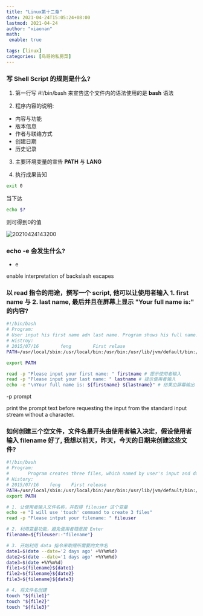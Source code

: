 ```yaml
---
title: "Linux第十二章"
date: 2021-04-24T15:05:24+08:00
lastmod: 2021-04-24
author: "xiaonan"
math:
 enable: true

tags: [linux]
categories: [鸟哥的私房菜]
---
```


### 写 Shell Script 的规则是什么?

1. 第一行写 #!/bin/bash 来宣告这个文件内的语法使用的是 **bash** 语法

2. 程序内容的说明:

- 内容与功能
- 版本信息
- 作者与联络方式
- 创建日期
- 历史记录

3. 主要环境变量的宣告 **PATH** 与 **LANG**

4. 执行成果告知

```bash
exit 0
```

当下达 

```bash
echo $? 
```

则可得到0的值

![20210424143200](https://img.fengqigang.cn//img/20210424143200.png)

### echo -e 会发生什么?

- e

enable interpretation of backslash escapes

### 以 **read** 指令的用途，撰写一个 **script**, 他可以让使用者输入 1. first name 与 2. last name, 最后并且在屏幕上显示 "Your full name is:" 的内容?

```bash
#!/bin/bash
# Program:
# User input his first name adn last name. Program shows his full name.
# Histroy:
# 2015/07/16		feng		First relase
PATH=/usr/local/sbin:/usr/local/bin:/usr/bin:/usr/lib/jvm/default/bin:/usr/bin/site_perl:/usr/bin/vendor_perl:/usr/bin/core_perl

export PATH

read -p "Please input your first name: " firstname # 提示使用者输入
read -p "Please input your last name: " lastname # 提示使用者输入
echo -e "\nYour full name is: ${firstname} ${lastname}" # 结果由屏幕输出
```

-p prompt

print the prompt text before requesting the input from the standard input stream without a <newline> character.

### 如何创建三个空文件，文件名最开头由使用者输入决定，假设使用者输入 filename 好了, 我想以前天，昨天，今天的日期来创建这些文件?

```bash
#!/bin/bash
# Program:
#		Program creates three files, which named by user's input and date command.
# History:
# 2015/07/16	feng	First release
PATH=/usr/local/sbin:/usr/local/bin:/usr/bin:/usr/lib/jvm/default/bin:/usr/bin/site_perl:/usr/bin/vendor_perl:/usr/bin/core_perl
export PATH

# 1. 让使用者输入文件名称，并取得 fileuser 这个变量
echo -e "I will use 'touch' command to create 3 files" 
read -p "Please intput your filename: " fileuser

# 2. 利用变量功能，避免使用者随意按 Enter
filename=${fileuser:-"filename"}

# 3. 开始利用 data 指令来取得所需要的文件名
date1=$(date --date='2 days ago' +%Y%m%d)
date2=$(date --date='1 days ago' +%Y%m%d)
date3=$(date +%Y%m%d)
file1=${filename}${date1}
file2=${filename}${date2}
file3=${filename}${date3}

# 4. 将文件名创建
touch "${file1}"
touch "${file2}"
touch "${file3}"
```


